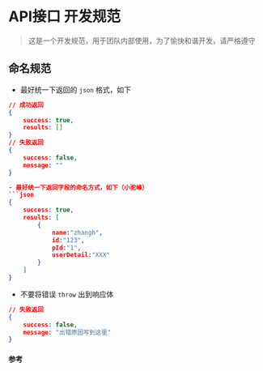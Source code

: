 # API接口 开发规范
> 这是一个开发规范，用于团队内部使用，为了愉快和谐开发，请严格遵守

## 命名规范

- 最好统一下返回的 `json` 格式，如下

```json
// 成功返回
{
    success: true,
    results: []
}
// 失败返回
{
    success: false,
    message: ""
}

- 最好统一下返回字段的命名方式，如下（小驼峰）
```json
{
    success: true,
    results: [
        {
            name:"zhangh",
            id:"123",
            pId:"1",
            userDetail:"XXX"
        }
    ]
}
```

- 不要将错误 `throw` 出到响应体
```json
// 失败返回
{
    success: false,
    message: "出错原因写到这里"
}
```

#### 参考  

